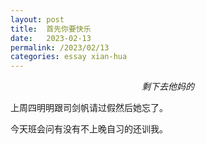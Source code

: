 ```yaml
---
layout: post
title:  首先你要快乐
date:   2023-02-13
permalink: /2023/02/13
categories: essay xian-hua
---
```


$$剩下去他妈的$$

上周四明明跟司剑帆请过假然后她忘了。

今天班会问有没有不上晚自习的还训我。